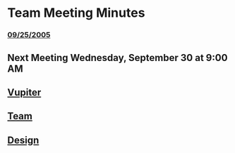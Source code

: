 # Team Meeting Minutes

### [09/25/2005](https://ams0187.github.io/Vupiter/9_25_2020.txt)

## Next Meeting Wednesday, September 30 at 9:00 AM

## [Vupiter](https://ams0187.github.io/Vupiter/)

## [Team](https://ams0187.github.io/Vupiter/members)

## [Design](https://ams0187.github.io/Vupiter/design)

